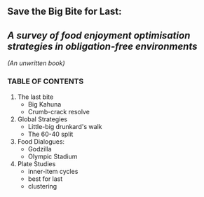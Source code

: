 ## __Save the Big Bite for Last:__

## _A survey of food enjoyment optimisation strategies in obligation-free environments_

_(An unwritten book)_

### TABLE OF CONTENTS

1. The last bite
    * Big Kahuna
    * Crumb-crack resolve
2. Global Strategies
    * Little-big drunkard's walk
    * The 60-40 split
3. Food Dialogues:
    * Godzilla
    * Olympic Stadium
4. Plate Studies
    * inner-item cycles
    * best for last
    * clustering
